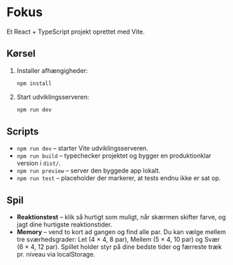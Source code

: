 # Fokus

Et React + TypeScript projekt oprettet med Vite.

## Kørsel

1. Installer afhængigheder:
   ```bash
   npm install
   ```
2. Start udviklingsserveren:
   ```bash
   npm run dev
   ```

## Scripts

- `npm run dev` – starter Vite udviklingsserveren.
- `npm run build` – typechecker projektet og bygger en produktionklar version i `dist/`.
- `npm run preview` – server den byggede app lokalt.
- `npm run test` – placeholder der markerer, at tests endnu ikke er sat op.

## Spil

- **Reaktionstest** – klik så hurtigt som muligt, når skærmen skifter farve, og jagt dine hurtigste reaktionstider.
- **Memory** – vend to kort ad gangen og find alle par. Du kan vælge mellem tre sværhedsgrader: Let (4 × 4, 8 par), Mellem (5 × 4, 10 par) og Svær (6 × 4, 12 par). Spillet holder styr på dine bedste tider og færreste træk pr. niveau via localStorage.
